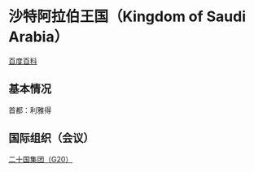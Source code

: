# 沙特阿拉伯王国（Kingdom of Saudi Arabia）

[百度百科](https://baike.baidu.com/item/%E6%B2%99%E7%89%B9%E9%98%BF%E6%8B%89%E4%BC%AF/201335)

## 基本情况

首都：利雅得

## 国际组织（会议）

[二十国集团（G20）](../#二十国集团-g20)